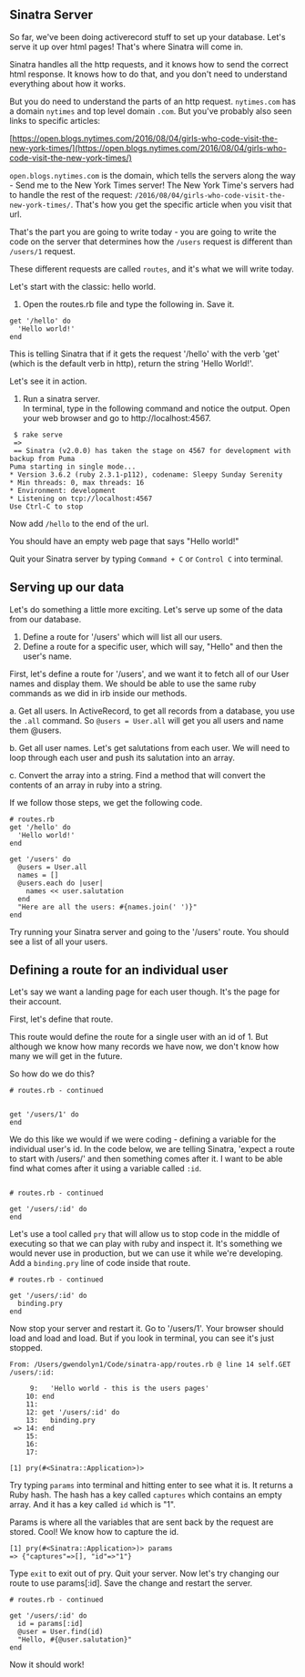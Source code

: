 ## Sinatra Server

So far, we've been doing activerecord stuff to set up your database.  Let's serve it up over html pages!  That's where Sinatra will come in.

Sinatra handles all the http requests, and it knows how to send the correct html response.  It knows how to do that, and you don't need to understand everything about how it works.

But you do need to understand the parts of an http request.  `nytimes.com` has a domain `nytimes` and top level domain `.com`.  But you've probably also seen links to specific articles:

[https://open.blogs.nytimes.com/2016/08/04/girls-who-code-visit-the-new-york-times/](https://open.blogs.nytimes.com/2016/08/04/girls-who-code-visit-the-new-york-times/)

`open.blogs.nytimes.com` is the domain, which tells the servers along the way  -  Send me to the New York Times server!  The New York Time's servers had to handle the rest of the request: `/2016/08/04/girls-who-code-visit-the-new-york-times/`.  That's how you get the specific article when you visit that url.

That's the part you are going to write today - you are going to write the code on the server that determines how the `/users` request is different than `/users/1` request.

These different requests are called `routes`, and it's what we will write today.

Let's start with the classic: hello world.

1. Open the routes.rb file and type the following in. Save it.

```
get '/hello' do
  'Hello world!'
end
```

This is telling Sinatra that if it gets the request '/hello' with the verb 'get' (which is the default verb in http), return the string 'Hello World!'. 

Let's see it in action.

1. Run a sinatra server.  
In terminal, type in the following command and notice the output.  Open your web browser and go to http://localhost:4567.

```
 $ rake serve
 =>
 == Sinatra (v2.0.0) has taken the stage on 4567 for development with backup from Puma
Puma starting in single mode...
* Version 3.6.2 (ruby 2.3.1-p112), codename: Sleepy Sunday Serenity
* Min threads: 0, max threads: 16
* Environment: development
* Listening on tcp://localhost:4567
Use Ctrl-C to stop
```

Now add `/hello` to the end of the url.

You should have an empty web page that says "Hello world!"

Quit your Sinatra server by typing `Command + C` or `Control C` into terminal.

## Serving up our data

Let's do something a little more exciting.  Let's serve up some of the data from our database.

1. Define a route for '/users' which will list all our users.
1. Define a route for a specific user, which will say, "Hello" and then the user's name.


First, let's define a route for '/users', and we want it to fetch all of our User names and display them. We should be able to use the same ruby commands as we did in irb inside our methods.  


a. Get all users.  In ActiveRecord, to get all records from a database, you use the `.all` command.   So `@users = User.all` will get you all users and name them @users.

b. Get all user names.  Let's get salutations from each user.  We will need to loop through each user and push its salutation into an array.

c. Convert the array into a string.  Find a method that will convert the contents of an array in ruby into a string.

If we follow those steps, we get the following code.


```
# routes.rb
get '/hello' do
  'Hello world!'
end

get '/users' do
  @users = User.all
  names = []
  @users.each do |user|
    names << user.salutation
  end
  "Here are all the users: #{names.join(' ')}"
end
```

Try running your Sinatra server and going to the '/users' route.  You should see a list of all your users.


## Defining a route for an individual user

Let's say we want a landing page for each user though.  It's the page for their account.

First, let's define that route.


This route would define the route for a single user with an id of 1.  But although we know how many records we have now, we don't know how many we will get in the future.

So how do we do this?

```
# routes.rb - continued


get '/users/1' do
end
```


We do this like we would if we were coding - defining a variable for the individual user's id.  In the code below, we are telling Sinatra, 'expect a route to start with /users/' and then something comes after it.  I want to be able find what comes after it using a variable called `:id`.

```

# routes.rb - continued

get '/users/:id' do
end

```

Let's use a tool called `pry` that will allow us to stop code in the middle of executing so that we can play with ruby and inspect it.  It's something we would never use in production, but we can use it while we're developing.  Add a `binding.pry` line of code inside that route.

```
# routes.rb - continued

get '/users/:id' do
  binding.pry
end
```

Now stop your server and restart it.  Go to '/users/1'.  Your browser should load and load and load.  But if you look in terminal, you can see it's just stopped.

```
From: /Users/gwendolyn1/Code/sinatra-app/routes.rb @ line 14 self.GET /users/:id:

     9:   'Hello world - this is the users pages'
    10: end
    11: 
    12: get '/users/:id' do
    13:   binding.pry
 => 14: end 
    15:
    16:
    17: 

[1] pry(#<Sinatra::Application>)>

```

Try typing `params` into terminal and hitting enter to see what it is.  It returns a Ruby hash.  The hash has a key called `captures` which contains an empty array.   And it has a key called `id` which is "1".

Params is where all the variables that are sent back by the request are stored.  Cool!  We know how to capture the id.
```
[1] pry(#<Sinatra::Application>)> params
=> {"captures"=>[], "id"=>"1"}
```

Type `exit` to exit out of pry.  Quit your server.  Now let's try changing our route to use params[:id].  Save the change and restart the server.

```
# routes.rb - continued

get '/users/:id' do
  id = params[:id]
  @user = User.find(id)
  "Hello, #{@user.salutation}"
end
```

Now it should work!

